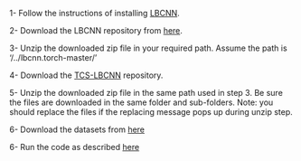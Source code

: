 1-	Follow the instructions of installing [LBCNN](https://github.com/juefeix/lbcnn.torch/blob/master/INSTALL.md).

2-	Download the LBCNN repository from [here](https://github.com/juefeix/lbcnn.torch/archive/refs/heads/master.zip).

3-	Unzip the downloaded zip file in your required path. Assume the path is ‘/../lbcnn.torch-master/’

4-	Download the [TCS-LBCNN](https://github.com/EbrahimAlwajih/TCS-LBCNN/archive/refs/heads/main.zip) repository. 

5-	Unzip the downloaded zip file in the same path used in step 3. Be sure the files are downloaded in the same folder and sub-folders. 
Note: you should replace the files if the replacing message pops up during unzip step. 

6- Download the datasets from [here](https://drive.google.com/drive/folders/1RhHh9N8uqThcBF9W3UpSRsaOZxZHjfzo?usp=sharing)

6-	Run the code as described [here](https://github.com/EbrahimAlwajih/TCS-LBCNN/blob/main/run%20command)
